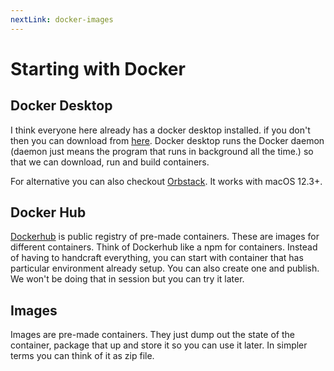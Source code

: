 ```yaml
---
nextLink: docker-images
---
```


# Starting with Docker

## Docker Desktop

I think everyone here already has a docker desktop installed. if you don't then you can download from <a href="https://www.docker.com/products/docker-desktop/" target="_blank"> here</a>. Docker desktop runs the Docker daemon (daemon just means the program that runs in background all the time.) so that we can download, run and build containers.

For alternative you can also checkout <a href="https://orbstack.dev/" target="_blank"> Orbstack</a>.
It works with macOS 12.3+.

## Docker Hub

<a href="https://hub.docker.com/" target="_blank"> Dockerhub</a> is public registry of pre-made containers. These are images for different containers. Think of Dockerhub like a npm for containers. Instead of having to handcraft everything, you can start with container that has particular environment already setup. You can also create one and publish. We won't be doing that in session but you can try it later.

## Images

Images are pre-made containers. They just dump out the state of the container, package that up and store it so you can use it later. In simpler terms you can think of it as zip file.
